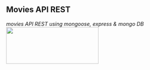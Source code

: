 ## Movies API REST 
_movies API REST using mongoose, express & mongo DB_
<img src="https://cdn.pixabay.com/photo/2019/04/24/21/55/cinema-4153289_960_720.jpg" width="250" height="100" />



